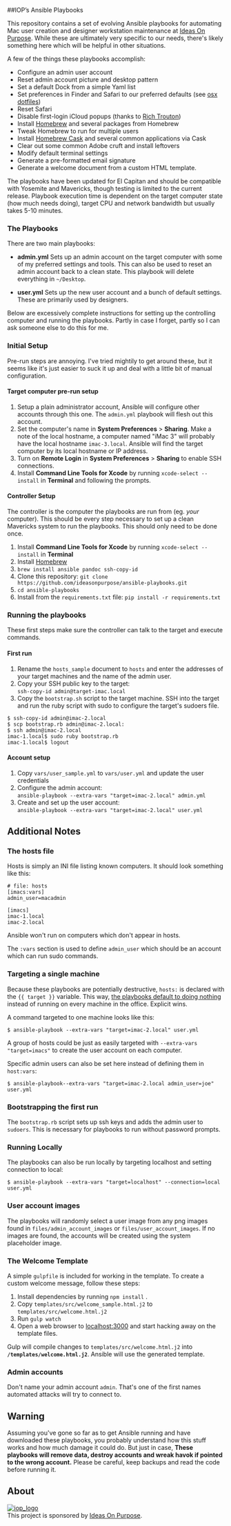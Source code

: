 ##IOP’s Ansible Playbooks

This repository contains a set of evolving Ansible playbooks for automating Mac user creation and designer workstation maintenance at [Ideas On Purpose][iop]. While these are ultimately very specific to our needs, there's likely something here which will be helpful in other situations.

A few of the things these playbooks accomplish:

* Configure an admin user account
* Reset admin account picture and desktop pattern
* Set a default Dock from a simple Yaml list
* Set preferences in Finder and Safari to our preferred defaults (see [osx dotfiles][dotfiles])
* Reset Safari
* Disable first-login iCloud popups (thanks to [Rich Trouton][rtrouton])
* Install [Homebrew][] and several packages from Homebrew
* Tweak Homebrew to run for multiple users
* Install [Homebrew Cask][cask] and several common applications via Cask
* Clear out some common Adobe cruft and install leftovers
* Modify default terminal settings
* Generate a pre-formatted email signature
* Generate a welcome document from a custom HTML template.

The playbooks have been updated for El Capitan and should be compatible with Yosemite and Mavericks, though testing is limited to the current release. Playbook execution time is dependent on the target computer state (how much needs doing), target CPU and network bandwidth but usually takes 5-10 minutes.

### The Playbooks

There are two main playbooks:

* **admin.yml**
    Sets up an admin account on the target computer with some of my preferred settings and tools. This can also be used to reset an admin account back to a clean state. This playbook will delete everything in `~/Desktop`.

* **user.yml**
    Sets up the new user account and a bunch of default settings. These are primarily used by designers. 

Below are excessively complete instructions for setting up the controlling computer and running the playbooks. Partly in case I forget, partly so I can ask someone else to do this for me.

### Initial Setup
Pre-run steps are annoying. I've tried mightily to get around these, but it seems like it's just easier to suck it up and deal with a little bit of manual configuration.

#### Target computer pre-run setup

1. Setup a plain administrator account, Ansible will configure other accounts through this one. The `admin.yml` playbook will flesh out this account.
2. Set the computer's name in **System Preferences** > **Sharing**. Make a note of the local hostname, a computer named "iMac 3" will probably have the local hostname `imac-3.local`. Ansible will find the target computer by its local hostname or IP address.
3. Turn on **Remote Login** in **System Preferences** > **Sharing** to enable SSH connections.
4. Install **Command Line Tools for Xcode** by running `xcode-select --install` in **Terminal** and following the prompts. 

#### Controller Setup

The controller is the computer the playbooks are run from (eg. *your* computer). This should be every step necessary to set up a clean Mavericks system to run the playbooks. This should only need to be done once.

1. Install **Command Line Tools for Xcode** by running `xcode-select --install` in **Terminal**
2. Install [Homebrew][]
3. `brew install ansible pandoc ssh-copy-id`
6. Clone this repository: 
        `git clone https://github.com/ideasonpurpose/ansible-playbooks.git`
7. `cd ansible-playbooks`
8. Install from the `requirements.txt` file: `pip install -r requirements.txt`

### Running the playbooks

These first steps make sure the controller can talk to the target and execute commands. 

#### First run 

1. Rename the `hosts_sample` document to `hosts` and enter the addresses of your target machines and the name of the admin user.
2. Copy your SSH public key to the target:  
    `ssh-copy-id admin@target-imac.local`
3. Copy the `bootstrap.sh` script to the target machine. SSH into the target and run the ruby script with sudo to configure the target's sudoers file.

```
$ ssh-copy-id admin@imac-2.local
$ scp bootstrap.rb admin@imac-2.local:
$ ssh admin@imac-2.local
imac-1.local$ sudo ruby bootstrap.rb
imac-1.local$ logout
```
#### Account setup
1. Copy `vars/user_sample.yml` to `vars/user.yml` and update the user credentials
2. Configure the admin account:  
    `ansible-playbook --extra-vars "target=imac-2.local" admin.yml`
3. Create and set up the user account:  
    `ansible-playbook --extra-vars "target=imac-2.local" user.yml`


## Additional Notes


### The hosts file

Hosts is simply an INI file listing known computers. It should look something like this:

    # file: hosts
    [imacs:vars]
    admin_user=macadmin
    
    [imacs]
    imac-1.local
    imac-2.local

Ansible won't run on computers which don't appear in hosts.

The `:vars` section is used to define `admin_user` which should be an account which can run sudo commands.

### Targeting a single machine
Because these playbooks are potentially destructive, `hosts:` is declared with the `{{ target }}` variable. This way, [the playbooks default to doing nothing](http://stackoverflow.com/q/18195142) instead of running on every machine in the office. Explicit wins.

A command targeted to one machine looks like this:

    $ ansible-playbook --extra-vars "target=imac-2.local" user.yml

A group of hosts could be just as easily targeted with `--extra-vars "target=imacs"` to create the user account on each computer.

Specific admin users can also be set here instead of defining them in `host:vars`:

    $ ansible-playbook--extra-vars "target=imac-2.local admin_user=joe" user.yml 

### Bootstrapping the first run

The `bootstrap.rb` script sets up ssh keys and adds the admin user to `sudoers`. This is necessary for playbooks to run without password prompts.

### Running Locally
The playbooks can also be run locally by targeting localhost and setting connection to local:
    
    $ ansible-playbook --extra-vars "target=localhost" --connection=local user.yml

### User account images
The playbooks will randomly select a user image from any png images found in `files/admin_account_images` or `files/user_account_images`. If no images are found, the accounts will be created using the system placeholder image. 

### The Welcome Template
A simple `gulpfile` is included for working in the template. To create a custom welcome message, follow these steps:

1. Install dependencies by running `npm install` .
2. Copy `templates/src/welcome_sample.html.j2` to `templates/src/welcome.html.j2`
3. Run `gulp watch`
4. Open a web browser to [localhost:3000](http://localhost:3000) and start hacking away on the template files.

Gulp will compile changes to `templates/src/welcome.html.j2` into **`/templates/welcome.html.j2`**. Ansible will use the generated template.

### Admin accounts
Don't name your admin account `admin`. That's one of the first names automated attacks will try to connect to.

## Warning
Assuming you've gone so far as to get Ansible running and have downloaded these playbooks, you probably understand how this stuff works and how much damage it could do. But just in case, **These playbooks will remove data, destroy accounts and wreak havok if pointed to the wrong account.** Please be careful, keep backups and read the code before running it.

## About

[![iop_logo](https://cloud.githubusercontent.com/assets/8320/9443542/944a8bce-4a4f-11e5-9d2f-54999b1687d5.png)][iop]  
This project is sponsored by [Ideas On Purpose][iop].


[iop]: http://ideasonpurpose.com
[dotfiles]: https://github.com/mathiasbynens/dotfiles/blob/master/.osx
[homebrew]: http://brew.sh
[cask]: https://github.com/phinze/homebrew-cask
[venvw]: https://bitbucket.org/dhellmann/virtualenvwrapper/
[venvw install]: http://virtualenvwrapper.readthedocs.org/en/latest/install.html
[rtrouton]: http://derflounder.wordpress.com/2014/10/16/disabling-the-icloud-and-diagnostics-pop-up-windows-in-yosemite/

